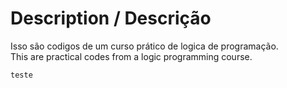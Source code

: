# Description / Descrição

  Isso são codigos de um curso prático de logica de programação.\
  This are practical codes from a logic programming course.

    teste
    
